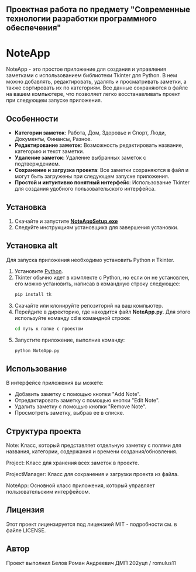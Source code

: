 ## Проектная работа по предмету "Современные технологии разработки программного обеспечения" 
# NoteApp

NoteApp - это простое приложение для создания и управления заметками с использованием библиотеки Tkinter для Python. В нем можно добавлять, редактировать, удалять и просматривать заметки, а также сортировать их по категориям. Все данные сохраняются в файле на вашем компьютере, что позволяет легко восстанавливать проект при следующем запуске приложения.

## Особенности

- **Категории заметок**: Работа, Дом, Здоровье и Спорт, Люди, Документы, Финансы, Разное.
- **Редактирование заметок**: Возможность редактировать название, категорию и текст заметки.
- **Удаление заметок**: Удаление выбранных заметок с подтверждением.
- **Сохранение и загрузка проекта**: Все заметки сохраняются в файл и могут быть загружены при следующем запуске приложения.
- **Простой и интуитивно понятный интерфейс**: Использование Tkinter для создания удобного пользовательского интерфейса.

## Установка
1. Скачайте и запустите [**NoteAppSetup.exe**](https://github.com/romulus11/-NoteApp/releases/download/v1.0.0/NoteAppSetup.exe)
2. Следуйте инструкциям установщика для завершения установки.

## Установка alt

Для запуска приложения необходимо установить Python и Tkinter. 

1. Установите [Python](https://www.python.org/downloads/).
2. Tkinter обычно идет в комплекте с Python, но если он не установлен, его можно установить, написав в командную строку следующее:
   ```bash
   pip install tk

1. Скачайте или клонируйте репозиторий на ваш компьютер.
2. Перейдите в директорию, где находится файл **NoteApp.py**. Для этого используйте команду cd в командной строке:
   ```bash
   cd путь к папке с проектом

3. Запустите приложение, выполнив команду:
   ```bash
   python NoteApp.py
   
## Использование

В интерфейсе приложения вы можете:

 - Добавить заметку с помощью кнопки "Add Note".
 - Отредактировать заметку с помощью кнопки "Edit Note".
 - Удалить заметку с помощью кнопки "Remove Note".
 - Просмотреть заметку, выбрав ее в списке.

## Структура проекта

Note: Класс, который представляет отдельную заметку с полями для названия, категории, содержания и времени создания/обновления.

Project: Класс для хранения всех заметок в проекте.

ProjectManager: Класс для сохранения и загрузки проекта из файла.

NoteApp: Основной класс приложения, который управляет пользовательским интерфейсом.

## Лицензия
Этот проект лицензируется под лицензией MIT - подробности см. в файле LICENSE.

## Автор
Проект выполнил Белов Роман Андреевич ДМП 202уцп / romulus11
